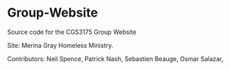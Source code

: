 # Group-Website
Source code for the CGS3175 Group Website

Site: Merina Gray Homeless Ministry.

Contributors:
Neil Spence,
Patrick Nash,
Sebastien Beauge,
Osmar Salazar,
